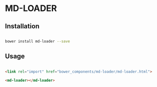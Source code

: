 # MD-LOADER



## Installation

``` bash

bower install md-loader --save

```

## Usage

```html

<link rel="import" href="bower_components/md-loader/md-loader.html">

<md-loader></md-loader>
```



